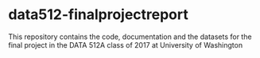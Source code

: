 # data512-finalprojectreport
This repository contains the code, documentation and the datasets for the final project in the DATA 512A class of 2017 at University of Washington 
